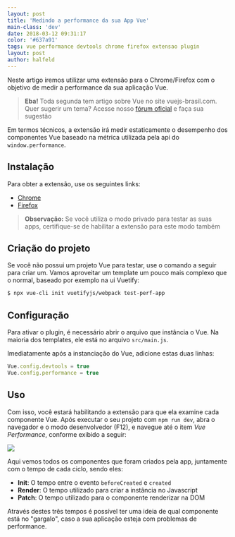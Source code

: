 ```yaml
---
layout: post
title: 'Medindo a performance da sua App Vue'
main-class: 'dev'
date: 2018-03-12 09:31:17 
color: '#637a91'
tags: vue performance devtools chrome firefox extensao plugin
layout: post
author: halfeld
---
```


Neste artigo iremos utilizar uma extensão para o Chrome/Firefox com o objetivo de medir a performance da sua aplicação Vue.

> **Eba!** Toda segunda tem artigo sobre Vue no site vuejs-brasil.com. Quer sugerir um tema? Acesse nosso [fórum oficial](https://github.com/vuejs-br/forum/issues/7) e faça sua sugestão

Em termos técnicos, a extensão irá medir estaticamente o desempenho dos componentes Vue baseado na métrica utilizada pela api do `window.performance`.

## Instalação
Para obter a extensão, use os seguintes links:

- [Chrome](https://chrome.google.com/webstore/detail/vue-performance-devtool/koljilikekcjfeecjefimopfffhkjbne)
- [Firefox](https://addons.mozilla.org/en-US/firefox/addon/vue-performance-devtool/)

> **Observação:** Se você utiliza o modo privado para testar as suas apps, certifique-se de habilitar a extensão para este modo também

## Criação do projeto

Se você não possui um projeto Vue para testar, use o comando a seguir para criar um. Vamos aproveitar um template um pouco mais complexo que o normal, baseado por exemplo na ui Vuetify:

```bash
$ npx vue-cli init vuetifyjs/webpack test-perf-app
```

## Configuração

Para ativar o plugin, é necessário abrir o arquivo que instância o Vue. Na maioria dos templates, ele está no arquivo `src/main.js`.

Imediatamente após a instanciação do Vue, adicione estas duas linhas:

```js
Vue.config.devtools = true
Vue.config.performance = true
```
## Uso

Com isso, você estará habilitando a extensão para que ela examine cada componente Vue. Após executar o seu projeto com `npm run dev`, abra o navegador e o modo desenvolvedor (F12), e navegue até o item *Vue Performance*, conforme exibido a seguir:

![](https://i.imgur.com/kt3DsGA.png)

Aqui vemos todos os componentes que foram criados pela app, juntamente com o tempo de cada ciclo, sendo eles:

- **Init**: O tempo entre o evento `beforeCreated` e `created`
- **Render**: O tempo utilizado para criar a instância no Javascript
- **Patch**: O tempo utilizado para o componente renderizar na DOM

Através destes três tempos é possível ter uma ideia de qual componente está no "gargalo", caso a sua aplicação esteja com problemas de performance. 

 
